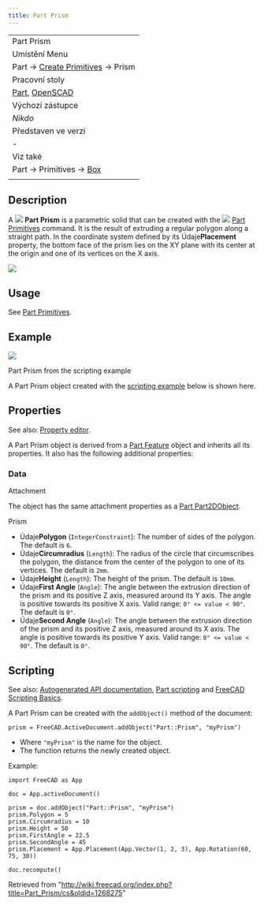 ```yaml
---
title: Part Prism
---
```

|  |
| --- |
| Part Prism |
| Umístění Menu |
| Part → [Create Primitives](/Part_CreatePrimitives/cs "Part CreatePrimitives/cs") → Prism |
| Pracovní stoly |
| [Part](/Part_Workbench/cs "Part Workbench/cs"), [OpenSCAD](/OpenSCAD_Workbench/cs "OpenSCAD Workbench/cs") |
| Výchozí zástupce |
| *Nikdo* |
| Představen ve verzi |
| - |
| Viz také |
| Part → Primitives → [Box](/Part_Box/cs "Part Box/cs") |
|  |

## Description

A ![](/images/Part_Prism.svg) **Part Prism** is a parametric solid that can be created with the ![](/images/Part_Primitives.svg) [Part Primitives](/Part_Primitives "Part Primitives") command. It is the result of extruding a regular polygon along a straight path. In the coordinate system defined by its Údaje**Placement** property, the bottom face of the prism lies on the XY plane with its center at the origin and one of its vertices on the X axis.

![](/images/Part_Prism_Example.png)

## Usage

See [Part Primitives](/Part_Primitives#Usage "Part Primitives").

## Example

![](/images/Part_Prism_Scripting_Example.png)

Part Prism from the scripting example

A Part Prism object created with the [scripting example](#Scripting) below is shown here.

## Properties

See also: [Property editor](/Property_editor "Property editor").

A Part Prism object is derived from a [Part Feature](/Part_Feature "Part Feature") object and inherits all its properties. It also has the following additional properties:

### Data

Attachment

The object has the same attachment properties as a [Part Part2DObject](/Part_Part2DObject#Data "Part Part2DObject").

Prism

* Údaje**Polygon** (`IntegerConstraint`): The number of sides of the polygon. The default is `6`.
* Údaje**Circumradius** (`Length`): The radius of the circle that circumscribes the polygon, the distance from the center of the polygon to one of its vertices. The default is `2mm`.
* Údaje**Height** (`Length`): The height of the prism. The default is `10mm`.
* Údaje**First Angle** (`Angle`): The angle between the extrusion direction of the prism and its positive Z axis, measured around its Y axis. The angle is positive towards its positive X axis. Valid range: `0° <= value < 90°`. The default is `0°`.
* Údaje**Second Angle** (`Angle`): The angle between the extrusion direction of the prism and its positive Z axis, measured around its X axis. The angle is positive towards its positive Y axis. Valid range: `0° <= value < 90°`. The default is `0°`.

## Scripting

See also: [Autogenerated API documentation](https://freecad.github.io/SourceDoc/), [Part scripting](/Part_scripting "Part scripting") and [FreeCAD Scripting Basics](/FreeCAD_Scripting_Basics "FreeCAD Scripting Basics").

A Part Prism can be created with the `addObject()` method of the document:

```
prism = FreeCAD.ActiveDocument.addObject("Part::Prism", "myPrism")

```

* Where `"myPrism"` is the name for the object.
* The function returns the newly created object.

Example:

```
import FreeCAD as App

doc = App.activeDocument()

prism = doc.addObject("Part::Prism", "myPrism")
prism.Polygon = 5
prism.Circumradius = 10
prism.Height = 50
prism.FirstAngle = 22.5
prism.SecondAngle = 45
prism.Placement = App.Placement(App.Vector(1, 2, 3), App.Rotation(60, 75, 30))

doc.recompute()

```

Retrieved from "<http://wiki.freecad.org/index.php?title=Part_Prism/cs&oldid=1268275>"